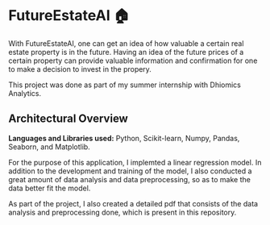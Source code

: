 # FutureEstateAI 🏠

With FutureEstateAI, one can get an idea of how valuable a certain real estate property is in the future. Having an idea of the future prices of a certain property can provide valuable information and confirmation for one to make a decision to invest in the propery. 

This project was done as part of my summer internship with Dhiomics Analytics. 

## Architectural Overview

**Languages and Libraries used:** Python, Scikit-learn, Numpy, Pandas, Seaborn, and Matplotlib.

For the purpose of this application, I implemted a linear regression model. In addition to the development and training of the model, I also conducted a great amount of data analysis and data preprocessing, so as to make the data better fit the model. 

As part of the project, I also created a detailed pdf that consists of the data analysis and preprocessing done, which is present in this repository. 


